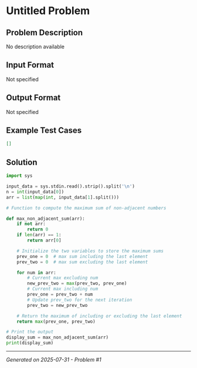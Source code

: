 # Untitled Problem

## Problem Description
No description available

## Input Format
Not specified

## Output Format
Not specified

## Example Test Cases
```json
[]
```

## Solution
```python
import sys

input_data = sys.stdin.read().strip().split('\n')
n = int(input_data[0])
arr = list(map(int, input_data[1].split()))

# Function to compute the maximum sum of non-adjacent numbers

def max_non_adjacent_sum(arr):
    if not arr:
        return 0
    if len(arr) == 1:
        return arr[0]

    # Initialize the two variables to store the maximum sums
    prev_one = 0  # max sum including the last element
    prev_two = 0  # max sum excluding the last element

    for num in arr:
        # Current max excluding num
        new_prev_two = max(prev_two, prev_one)
        # Current max including num
        prev_one = prev_two + num
        # Update prev_two for the next iteration
        prev_two = new_prev_two

    # Return the maximum of including or excluding the last element
    return max(prev_one, prev_two)

# Print the output
display_sum = max_non_adjacent_sum(arr)
print(display_sum)
```

---
*Generated on 2025-07-31 - Problem #1*